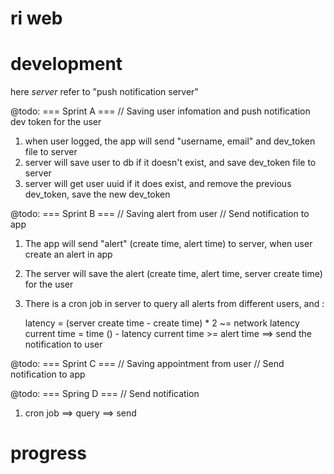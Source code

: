 ri web
=======

development
===========

here *server* refer to "push notification server"

@todo: === Sprint A ===
// Saving user infomation and push notification dev token for the user

1. when user logged, the app will send "username, email" and dev_token file to server
2. server will save user to db if it doesn't exist, and save dev_token file to server
3. server will get user uuid if it does exist, and remove the previous dev_token, save the new dev_token

@todo: === Sprint B ===
// Saving alert from user
// Send notification to app

1. The app will send "alert" (create time, alert time) to server, when user create an alert in app
2. The server will save the alert (create time, alert time, server create time) for the user
3. There is a cron job in server to query all alerts from different users, and :

    latency = (server create time - create time) * 2 ~= network latency
    current time = time () - latency
    current time >= alert time ==> send the notification to user

@todo: === Sprint C ===
// Saving appointment from user
// Send notification to app


@todo: === Spring D ===
// Send notification

1. cron job ==> query ==> send

progress
=========

